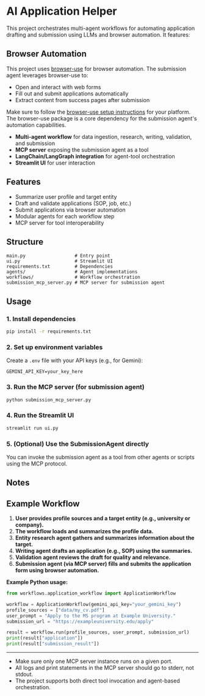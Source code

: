 # AI Application Helper


This project orchestrates multi-agent workflows for automating application drafting and submission using LLMs and browser automation. It features:

## Browser Automation

This project uses [browser-use](https://github.com/browser-use/browser-use) for browser automation. The submission agent leverages browser-use to:
- Open and interact with web forms
- Fill out and submit applications automatically
- Extract content from success pages after submission

Make sure to follow the [browser-use setup instructions](https://github.com/browser-use/browser-use#installation) for your platform. The browser-use package is a core dependency for the submission agent's automation capabilities.

- **Multi-agent workflow** for data ingestion, research, writing, validation, and submission
- **MCP server** exposing the submission agent as a tool
- **LangChain/LangGraph integration** for agent-tool orchestration
- **Streamlit UI** for user interaction

## Features
- Summarize user profile and target entity
- Draft and validate applications (SOP, job, etc.)
- Submit applications via browser automation
- Modular agents for each workflow step
- MCP server for tool interoperability

## Structure
```
main.py                  # Entry point
ui.py                    # Streamlit UI
requirements.txt         # Dependencies
agents/                  # Agent implementations
workflows/               # Workflow orchestration
submission_mcp_server.py # MCP server for submission agent
```

## Usage

### 1. Install dependencies
```sh
pip install -r requirements.txt
```

### 2. Set up environment variables
Create a `.env` file with your API keys (e.g., for Gemini):
```
GEMINI_API_KEY=your_key_here
```

### 3. Run the MCP server (for submission agent)
```sh
python submission_mcp_server.py
```

### 4. Run the Streamlit UI
```sh
streamlit run ui.py
```

### 5. (Optional) Use the SubmissionAgent directly
You can invoke the submission agent as a tool from other agents or scripts using the MCP protocol.

## Notes

## Example Workflow

1. **User provides profile sources and a target entity (e.g., university or company).**
2. **The workflow loads and summarizes the profile data.**
3. **Entity research agent gathers and summarizes information about the target.**
4. **Writing agent drafts an application (e.g., SOP) using the summaries.**
5. **Validation agent reviews the draft for quality and relevance.**
6. **Submission agent (via MCP server) fills and submits the application form using browser automation.**

**Example Python usage:**
```python
from workflows.application_workflow import ApplicationWorkflow

workflow = ApplicationWorkflow(gemini_api_key="your_gemini_key")
profile_sources = ["data/my_cv.pdf"]
user_prompt = "Apply to the MS program at Example University."
submission_url = "https://exampleuniversity.edu/apply"

result = workflow.run(profile_sources, user_prompt, submission_url)
print(result["application"])
print(result["submission_result"])
```

---
- Make sure only one MCP server instance runs on a given port.
- All logs and print statements in the MCP server should go to stderr, not stdout.
- The project supports both direct tool invocation and agent-based orchestration.

